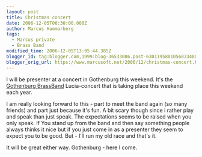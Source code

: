 ```yaml
---
layout: post
title: Christmas concert
date: 2006-12-05T06:30:00.000Z
author: Marcus Hammarberg
tags:
  - Marcus private
  - Brass Band
modified_time: 2006-12-05T13:05:44.385Z
blogger_id: tag:blogger.com,1999:blog-36533086.post-6301195801056833480
blogger_orig_url: https://www.marcusoft.net/2006/12/christmas-concert.html
---
```


I will be
presenter at a concert in Gothenburg this weekend. It's the [Gothenburg
BrassBand](http://www.goteborgbrassband.org.se/) Lucia-concert that is
taking place this weekend each year.

I am really looking forward to this - part to meet the band again (so
many friends) and part just because it's fun. A bit scary though since i
rather play and speak than just speak. The expectations seems to be
raised when you only speak. If You stand up from the band and then say
something people always thinks it nice but if you just come in as a
presenter they seem to expect you to be good. But - I'll run my old race
and that's it.

It will be great either way. Gothenburg - here I come.
